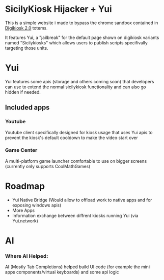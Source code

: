 # SicilyKiosk Hijacker + Yui

This is a simple website i made to bypass the chrome sandbox contained in [Digikiosk 2.0](https://www.techlabworks.com/technical_data/Brochure%20Digikiosk%20Table.pdf) totems.

It features Yui, a "jailbreak" for the default page shown on digikiosk variants named "Sicilykiosks" which allows users to publish scripts specifivally targeting those units.

# Yui 

Yui features some apis (storage and others coming soon) that developers can use to extend the normal sicilykiosk functionality and can also go hidden if needed.

## Included apps
### Youtube
Youtube client specifically designed for kiosk usage that uses Yui apis to prevent the kiosk's default cooldown to make the video start over
### Game Center
A multi-platform game launcher comfortable to use on bigger screens (currently only supports CoolMathGames)

# Roadmap
- Yui Native Bridge (Would allow to offload work to native apps and for exposing windows apis)
- More Apps
- Information exchange between diffrent kiosks running Yui (via Yui.network)

# AI
### Where AI Helped:
AI (Mostly Tab Completions) helped build UI code (for example the mini apps components/virtual keyboards) and some api logic
